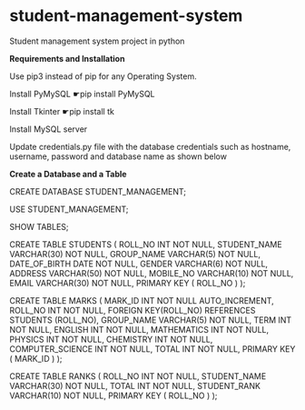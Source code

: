 # student-management-system
Student management system project in python

****Requirements and Installation****

Use pip3 instead of pip for any Operating System.

Install PyMySQL
☛pip install PyMySQL

Install Tkinter
☛pip install tk

Install MySQL server

Update credentials.py file with the database credentials such as hostname, username, password and database name as shown below

****Create a Database and a Table****

CREATE DATABASE STUDENT_MANAGEMENT;

USE STUDENT_MANAGEMENT;

SHOW TABLES;

CREATE TABLE STUDENTS (
	ROLL_NO INT NOT NULL,
	STUDENT_NAME VARCHAR(30) NOT NULL,
	GROUP_NAME VARCHAR(5) NOT NULL,
	DATE_OF_BIRTH DATE NOT NULL,
	GENDER VARCHAR(6) NOT NULL,
	ADDRESS VARCHAR(50) NOT NULL,
	MOBILE_NO VARCHAR(10) NOT NULL,
	EMAIL VARCHAR(30) NOT NULL,
	PRIMARY KEY ( ROLL_NO )
);

CREATE TABLE MARKS (
	MARK_ID INT NOT NULL AUTO_INCREMENT,
    ROLL_NO INT NOT NULL,
	FOREIGN KEY(ROLL_NO) REFERENCES STUDENTS (ROLL_NO),
    GROUP_NAME VARCHAR(5) NOT NULL,
    TERM INT NOT NULL,
	ENGLISH INT NOT NULL,
	MATHEMATICS INT NOT NULL,
	PHYSICS INT NOT NULL,
	CHEMISTRY INT NOT NULL,
	COMPUTER_SCIENCE INT NOT NULL,
	TOTAL INT NOT NULL,
	PRIMARY KEY ( MARK_ID )
);

CREATE TABLE RANKS (
    ROLL_NO INT NOT NULL,
	STUDENT_NAME VARCHAR(30) NOT NULL,
	TOTAL INT NOT NULL,
	STUDENT_RANK VARCHAR(10) NOT NULL,
	PRIMARY KEY ( ROLL_NO )
);
